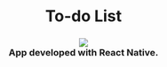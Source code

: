 <h1 align="center">To-do List</h1>

<h3 align="center">
  <img src="https://i.imgur.com/G7nGtJI.png"><br>
  App developed with React Native.
  <br>
</h3> 
